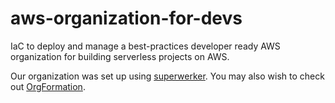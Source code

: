 # aws-organization-for-devs
IaC to deploy and manage a best-practices developer ready AWS organization for building serverless projects on AWS.

Our organization was set up using [superwerker](https://superwerker.cloud/). You may also wish to check out [OrgFormation](https://github.com/org-formation/org-formation-cli).